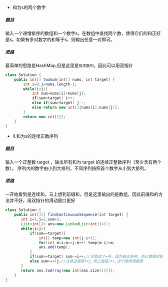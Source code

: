 * 和为s的两个数字
##### 题目
输入一个递增排序的数组和一个数字s，在数组中查找两个数，使得它们的和正好是s。如果有多对数字的和等于s，则输出任意一对即可。

##### 思路

最简单的思路是HashMap,但是这里是`有序数列`，因此可以用双指针

```java
class Solution {
    public int[] twoSum(int[] nums, int target) {
        int i=0,j=nums.length-1;
        while(i<j){
            int sum=nums[i]+nums[j];
            if(sum<target) i++;
            else if(sum>target) j--;
            else return new int[]{nums[i],nums[j]};
        }
        return new int[]{};
    }
}
```
* II.和为s的连续正数序列
##### 题目
输入一个正整数 target ，输出所有和为 target 的连续正整数序列（至少含有两个数）。
序列内的数字由小到大排列，不同序列按照首个数字从小到大排列。
##### 思路
一开始看到是连续和，马上想到前缀和，但是这里输出的是数组，因此前缀和的方法并不好，用双指针的滑动窗口更好
```java
class Solution {
    public int[][] findContinuousSequence(int target) {
       int i=1,j=2,sum=3;
       List<int[]> ans=new LinkedList<int[]>();
       while(i<j){
           if(sum==target){
               int[] temp=new int[j-i+1];
               for(int m=i;m<=j;m++) temp[m-i]=m;
               ans.add(temp);
           }
           if(sum>=target) sum-=i++;//注意这个=号，因为输出多种，所以要继续搞
           else sum+=++j;//注意这里是++j,而上面是i++,这个顺序很重要
       }
       return ans.toArray(new int[ans.size()][]);
    }
}
```
